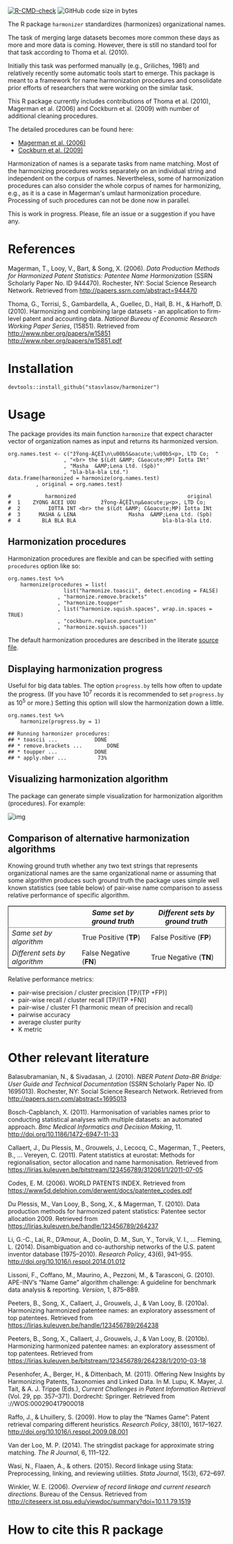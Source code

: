 [![R-CMD-check](https://github.com/stasvlasov/harmonizer/workflows/R-CMD-check/badge.svg)](https://github.com/stasvlasov/harmonizer/actions)
![GitHub code size in bytes](https://img.shields.io/github/languages/code-size/stasvlasov/harmonizer)

The R package `harmonizer` standardizes (harmonizes) organizational names.

The task of merging large datasets becomes more common these days as more and more data is coming. However, there is still no standard tool for that task according to Thoma et al. (2010).

Initially this task was performed manually (e.g., Griliches, 1981) and relatively recently some automatic tools start to emerge. This package is meant to a framework for name harmonization procedures and consolidate prior efforts of researchers that were working on the similar task.

This R package currently includes contributions of Thoma et al. (2010), Magerman et al. (2006) and Cockburn et al. (2009) with number of additional cleaning procedures.

The detailed procedures can be found here:

-   [Magerman et al. (2006)](res/magerman.code.md)
-   [Cockburn et al. (2009)](res/cockburn.code.md)

Harmonization of names is a separate tasks from name matching. Most of the harmonizing procedures works separately on an individual string and independent on the corpus of names. Nevertheless, some of harmonization procedures can also consider the whole corpus of names for harmonizing, e.g., as it is a case in Magerman's umlaut harmonization procedure. Processing of such procedures can not be done now in parallel.

This is work in progress. Please, file an issue or a suggestion if you have any.


# References

Magerman, T., Looy, V., Bart, & Song, X. (2006). *Data Production Methods for Harmonized Patent Statistics: Patentee Name Harmonization* (SSRN Scholarly Paper No. ID 944470). Rochester, NY: Social Science Research Network. Retrieved from <http://papers.ssrn.com/abstract=944470>

Thoma, G., Torrisi, S., Gambardella, A., Guellec, D., Hall, B. H., & Harhoff, D. (2010). Harmonizing and combining large datasets - an application to firm-level patent and accounting data. *National Bureau of Economic Research Working Paper Series*, (15851). Retrieved from <http://www.nber.org/papers/w15851> <http://www.nber.org/papers/w15851.pdf>


# Installation

    devtools::install_github("stasvlasov/harmonizer")


# Usage

The package provides its main function `harmonize` that expect character vector of organization names as input and returns its harmonized version.

    org.names.test <- c("žŸong-ÃÇÈÏ\n\u00b5&oacute;\u00b5<p>, LTD Co;  "
                      , "<br> the $(Ldt &AMP; C&oacute;MP) Ïotta INt"
                      , "Masha  &AMP;Lena Ltd. (Spb)"
                      , "bla-bla-bla Ltd.")
    data.frame(harmonized = harmonize(org.names.test)
             , original = org.names.test)
    
    #           harmonized                                    original
    #  1    ZYONG ACEI UOU        žŸong-ÃÇÈÏ\nµ&oacute;µ<p>, LTD Co;  
    #  2         IOTTA INT <br> the $(Ldt &AMP; C&oacute;MP) Ïotta INt
    #  3      MASHA & LENA                 Masha  &AMP;Lena Ltd. (Spb)
    #  4       BLA BLA BLA                            bla-bla-bla Ltd.


## Harmonization procedures

Harmonization procedures are flexible and can be specified with setting `procedures` option like so:

    org.names.test %>%
        harmonize(procedures = list(
                      list("harmonize.toascii", detect.encoding = FALSE)
                    , "harmonize.remove.brackets"
                    , "harmonize.toupper"
                    , list("harmonize.squish.spaces", wrap.in.spaces = TRUE)
                    , "cockburn.replace.punctuation"
                    , "harmonize.squish.spaces"))

The default harmonization procedures are described in the literate [source file](harmonizer.src.md).


## Displaying harmonization progress

Useful for big data tables. The option `progress.by` tells how often to update the progress. (If you have 10<sup>7</sup> records it is recommended to set `progress.by` as 10<sup>5</sup> or more.) Setting this option will slow the harmonization down a little.

    org.names.test %>%
        harmonize(progress.by = 1)
    
    ## Running harmonizer procedures:
    ## * toascii ...			DONE
    ## * remove.brackets ...		DONE
    ## * toupper ...			DONE
    ## * apply.nber ...			 73%


## Visualizing harmonization algorithm

The package can generate simple visualization for harmonization algorithm (procedures). For example:

![img](./img/harmonization.png)


## Comparison of alternative harmonization algorithms

Knowing ground truth whether any two text strings that represents organizational names are the same organizational name or assuming that some algorithm produces such ground truth the package uses simple well known statistics (see table below) of pair-wise name comparison to assess relative performance of specific algorithm.

<table border="2" cellspacing="0" cellpadding="6" rules="groups" frame="hsides">


<colgroup>
<col  class="org-left" />

<col  class="org-left" />

<col  class="org-left" />
</colgroup>
<thead>
<tr>
<th scope="col" class="org-left">&#xa0;</th>
<th scope="col" class="org-left"><i>Same set by ground truth</i></th>
<th scope="col" class="org-left"><i>Different sets by ground truth</i></th>
</tr>
</thead>

<tbody>
<tr>
<td class="org-left"><i>Same set by algorithm</i></td>
<td class="org-left">True Positive (<b>TP</b>)</td>
<td class="org-left">False Positive (<b>FP</b>)</td>
</tr>


<tr>
<td class="org-left"><i>Different sets by algorithm</i></td>
<td class="org-left">False Negative (<b>FN</b>)</td>
<td class="org-left">True Negative (<b>TN</b>)</td>
</tr>
</tbody>
</table>

Relative performance metrics:

-   pair-wise precision / cluster precision [TP/(TP +FP)]
-   pair-wise recall / cluster recall [TP/(TP +FN)]
-   pair-wise / cluster F1 (harmonic mean of precision and recall)
-   pairwise accuracy
-   average cluster purity
-   K metric


# Other relevant literature

Balasubramanian, N., & Sivadasan, J. (2010). *NBER Patent Data-BR Bridge: User Guide and Technical Documentation* (SSRN Scholarly Paper No. ID 1695013). Rochester, NY: Social Science Research Network. Retrieved from <http://papers.ssrn.com/abstract=1695013>

Bosch-Capblanch, X. (2011). Harmonisation of variables names prior to conducting statistical analyses with multiple datasets: an automated approach. *Bmc Medical Informatics and Decision Making*, 11. <http://doi.org/10.1186/1472-6947-11-33>

Callaert, J., Du Plessis, M., Grouwels, J., Lecocq, C., Magerman, T., Peeters, B., … Vereyen, C. (2011). Patent statistics at eurostat: Methods for regionalisation, sector allocation and name harmonisation. Retrieved from <https://lirias.kuleuven.be/bitstream/123456789/312061/1/2011-07-05>

Codes, E. M. (2006). WORLD PATENTS INDEX. Retrieved from <https://www5d.delphion.com/derwent/docs/patentee_codes.pdf>

Du Plessis, M., Van Looy, B., Song, X., & Magerman, T. (2010). Data production methods for harmonized patent statistics: Patentee sector allocation 2009. Retrieved from <https://lirias.kuleuven.be/handle/123456789/264237>

Li, G.-C., Lai, R., D’Amour, A., Doolin, D. M., Sun, Y., Torvik, V. I., … Fleming, L. (2014). Disambiguation and co-authorship networks of the U.S. patent inventor database (1975–2010). *Research Policy*, 43(6), 941–955. <http://doi.org/10.1016/j.respol.2014.01.012>

Lissoni, F., Coffano, M., Maurino, A., Pezzoni, M., & Tarasconi, G. (2010). APE-INV’s “Name Game” algorithm challenge: A guideline for benchmark data analysis & reporting. *Version*, 1, 875–889.

Peeters, B., Song, X., Callaert, J., Grouwels, J., & Van Looy, B. (2010a). Harmonizing harmonized patentee names: an exploratory assessment of top patentees. Retrieved from <https://lirias.kuleuven.be/handle/123456789/264238>

Peeters, B., Song, X., Callaert, J., Grouwels, J., & Van Looy, B. (2010b). Harmonizing harmonized patentee names: an exploratory assessment of top patentees. Retrieved from <https://lirias.kuleuven.be/bitstream/123456789/264238/1/2010-03-18>

Pesenhofer, A., Berger, H., & Dittenbach, M. (2011). Offering New Insights by Harmonizing Patents, Taxonomies and Linked Data. In M. Lupu, K. Mayer, J. Tait, & A. J. Trippe (Eds.), *Current Challenges in Patent Information Retrieval* (Vol. 29, pp. 357–371). Dordrecht: Springer. Retrieved from ://WOS:000290417900018

Raffo, J., & Lhuillery, S. (2009). How to play the “Names Game”: Patent retrieval comparing different heuristics. *Research Policy*, 38(10), 1617–1627. <http://doi.org/10.1016/j.respol.2009.08.001>

Van der Loo, M. P. (2014). The stringdist package for approximate string matching. *The R Journal*, 6, 111–122.

Wasi, N., Flaaen, A., & others. (2015). Record linkage using Stata: Preprocessing, linking, and reviewing utilities. *Stata Journal*, 15(3), 672–697.

Winkler, W. E. (2006). *Overview of record linkage and current research directions*. Bureau of the Census. Retrieved from <http://citeseerx.ist.psu.edu/viewdoc/summary?doi=10.1.1.79.1519>


# How to cite this R package

